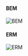 #### BEM

![BEM](http://www.plantuml.com/plantuml/png/VLFTQjH05BvsdkAGoz89kuk8I5lQGY-y48hWjKoRwJRiR6PD9kfwrIhqgbU25WGHxGjeLLYtRNo5Cs_ax0m9EGcMXUMSxpi_N-QRsIwCo4qvLInFnyS6ZgL8PCxkRHpfp42Hlf6Re_jmg9NEDm-KE9nixRi_CPQFOEDWQtVloVDXF60oI-fEO2OrIf89muTa0k1x_8q_EFwr9rYvS6dVGeGVy3h47hrrlmN-0Nlgu0glVBe4-mwNZlzkB_3MdjfpN69bBm1lVCqYediVaBsxUzpN_N9hhkqvUDb1BJ2GcGldyAoGUIUDquG1K6ndCc4z95Pwd6OzT2QAufNEanuXfo9LhJ4x-uydSjv9uvT2bP8rw5FvefI5wG5UPGTAX14CMl1CpHbDNHi5GXE5v6ivCwdEYl_XeOa1Qwa1NlArHYxHrA5O8oKGGMTB3eNfwhiusam_XDNUWcDhrucHeR5nksidfQcf7SvV7-9dA0X8cuLeiBuM0USG3TU7KMk43mFDoovTdsNWINSub6OmfSAhXoEjZKy1F-CtlCHBm4_u1S_0ViIR6CzY_EgYrLixgLyT_iIAhSeMZhdYey5eu6zQKa_RTd4vLVy0)

#### ERM

![ERM](http://www.plantuml.com/plantuml/png/RP91QzH05CVFCv_YaQCqIxA8I4X3U-YX1wMKUl0aqsQw3PbcrcGYhY9i5NhgIT228ABz0beLrjrs_Gfllf4loKQoeGJ2_-N_c_V-uSrMOKHkobF5ysHqOk14YbZcd8N7EZDG9A_avl0-76cbyyr39OxIQ8zUOYG320-ZdVr7p_o1nsKM_p_9JMAKNElWFrph0FWUV-CF5__QAIv9pkrRSF03BXfTVxsbPuP_m9xXWihhkfo3VKV45B_RIxorP_O2vxYqbu0tDJDprkS-wCwbj6xD_Q8n2ti1TUnLMivaHd82JmgPGnZkF3xOFNWQHV2QCvR40MTlUj1scdQu2bDwb6H4ih78jGg0b3mLYUeTtjxRJUMaT_Q5KANiWVloUIaBqoFhC2mMHWHGyHryh2PtH8SEpkHBEJQ9pgXePgtIEDx6FGTS5nn_mtVQ7-H4LRAntR9lipPYutTjyYXFsxXdhIxRiTQcAl4pViChl0ByX5_m7En7l1dW-G2_ageMF6rNZJznoHbXCtAktQ4tz2WYxR7jjKMQRlC_)